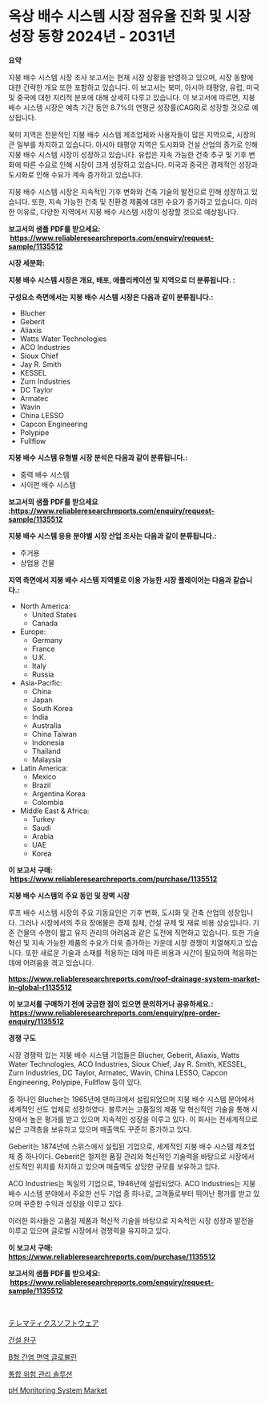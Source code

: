 <p><h1>옥상 배수 시스템 시장 점유율 진화 및 시장 성장 동향 2024년 - 2031년</h1></p><p><strong>요약</strong></p>
<p><p>지붕 배수 시스템 시장 조사 보고서는 현재 시장 상황을 반영하고 있으며, 시장 동향에 대한 간략한 개요 또한 포함하고 있습니다. 이 보고서는 북미, 아시아 태평양, 유럽, 미국 및 중국에 대한 지리적 분포에 대해 상세히 다루고 있습니다. 이 보고서에 따르면, 지붕 배수 시스템 시장은 예측 기간 동안 8.7%의 연평균 성장률(CAGR)로 성장할 것으로 예상됩니다.</p><p>북미 지역은 전문적인 지붕 배수 시스템 제조업체와 사용자들이 많은 지역으로, 시장의 큰 일부를 차지하고 있습니다. 아시아 태평양 지역은 도시화와 건설 산업의 증가로 인해 지붕 배수 시스템 시장이 성장하고 있습니다. 유럽은 지속 가능한 건축 추구 및 기후 변화에 따른 수요로 인해 시장이 크게 성장하고 있습니다. 미국과 중국은 경제적인 성장과 도시화로 인해 수요가 계속 증가하고 있습니다.</p><p>지붕 배수 시스템 시장은 지속적인 기후 변화와 건축 기술의 발전으로 인해 성장하고 있습니다. 또한, 지속 가능한 건축 및 친환경 제품에 대한 수요가 증가하고 있습니다. 이러한 이유로, 다양한 지역에서 지붕 배수 시스템 시장이 성장할 것으로 예상됩니다.</p></p>
<p><strong>보고서의 샘플 PDF를 받으세요: &nbsp;<a href="https://www.reliableresearchreports.com/enquiry/request-sample/1135512">https://www.reliableresearchreports.com/enquiry/request-sample/1135512</a></strong></p>
<p><strong>시장 세분화:</strong></p>
<p><strong> 지붕 배수 시스템 시장은 개요, 배포, 애플리케이션 및 지역으로 더 분류됩니다. :</strong></p>
<p><strong>구성요소 측면에서는 지붕 배수 시스템 시장은 다음과 같이 분류됩니다.:</strong></p>
<p><ul><li>Blucher</li><li>Geberit</li><li>Aliaxis</li><li>Watts Water Technologies</li><li>ACO Industries</li><li>Sioux Chief</li><li>Jay R. Smith</li><li>KESSEL</li><li>Zurn Industries</li><li>DC Taylor</li><li>Armatec</li><li>Wavin</li><li>China LESSO</li><li>Capcon Engineering</li><li>Polypipe</li><li>Fullflow</li></ul></p>
<p><strong> 지붕 배수 시스템 유형별 시장 분석은 다음과 같이 분류됩니다.:</strong></p>
<p><ul><li>중력 배수 시스템</li><li>사이펀 배수 시스템</li></ul></p>
<p><strong>보고서의 샘플 PDF를 받으세요 :<a href="https://www.reliableresearchreports.com/enquiry/request-sample/1135512">https://www.reliableresearchreports.com/enquiry/request-sample/1135512</a></strong></p>
<p><strong> 지붕 배수 시스템 응용 분야별 시장 산업 조사는 다음과 같이 분류됩니다.:</strong></p>
<p><ul><li>주거용</li><li>상업용 건물</li></ul></p>
<p><strong>지역 측면에서 지붕 배수 시스템 지역별로 이용 가능한 시장 플레이어는 다음과 같습니다.:</strong></p>
<p><ul>
    <li>
        North America:
        <ul>
            <li>United States</li>
            <li>Canada</li>
        </ul>
    </li>
    <li>
        Europe:
        <ul>
            <li>Germany</li>
            <li>France</li>
            <li>U.K.</li>
            <li>Italy</li>
            <li>Russia</li>
        </ul>
    </li>
    <li>
        Asia-Pacific:
        <ul>
            <li>China</li>
            <li>Japan</li>
            <li>South Korea</li>
            <li>India</li>
            <li>Australia</li>
            <li>China Taiwan</li>
            <li>Indonesia</li>
            <li>Thailand</li>
            <li>Malaysia</li>
        </ul>
    </li>
    <li>
        Latin America:
        <ul>
            <li>Mexico</li>
            <li>Brazil</li>
            <li>Argentina Korea</li>
            <li>Colombia</li>
        </ul>
    </li>
    <li>
        Middle East & Africa:
        <ul>
            <li>Turkey</li>
            <li>Saudi</li>
            <li>Arabia</li>
            <li>UAE</li>
            <li>Korea</li>
        </ul>
    </li>
    </ul></p>
<p><strong>이 보고서 구매: &nbsp;<a href="https://www.reliableresearchreports.com/purchase/1135512">https://www.reliableresearchreports.com/purchase/1135512</a></strong></p>
<p><strong>지붕 배수 시스템의 주요 동인 및 장벽 시장</strong></p>
<p><p>루프 배수 시스템 시장의 주요 기동요인은 기후 변화, 도시화 및 건축 산업의 성장입니다. 그러나 시장에서의 주요 장애물은 경제 침체, 건설 규제 및 재료 비용 상승입니다. 기존 건물의 수명이 짧고 유지 관리의 어려움과 같은 도전에 직면하고 있습니다. 또한 기술 혁신 및 지속 가능한 제품의 수요가 더욱 증가하는 가운데 시장 경쟁이 치열해지고 있습니다. 또한 새로운 기술과 소재를 적용하는 데에 따른 비용과 시간이 필요하여 적응하는 데에 어려움을 겪고 있습니다.</p></p>
<p><strong><a href="https://www.reliableresearchreports.com/roof-drainage-system-market-in-global-r1135512">https://www.reliableresearchreports.com/roof-drainage-system-market-in-global-r1135512</a></strong></p>
<p><strong>이 보고서를 구매하기 전에 궁금한 점이 있으면 문의하거나 공유하세요.: &nbsp;<a href="https://www.reliableresearchreports.com/enquiry/pre-order-enquiry/1135512">https://www.reliableresearchreports.com/enquiry/pre-order-enquiry/1135512</a></strong></p>
<p><strong>경쟁 구도</strong></p>
<p><p>시장 경쟁력 있는 지붕 배수 시스템 기업들은 Blucher, Geberit, Aliaxis, Watts Water Technologies, ACO Industries, Sioux Chief, Jay R. Smith, KESSEL, Zurn Industries, DC Taylor, Armatec, Wavin, China LESSO, Capcon Engineering, Polypipe, Fullflow 등이 있다.</p><p>중 하나인 Blucher는 1965년에 덴마크에서 설립되었으며 지붕 배수 시스템 분야에서 세계적인 선도 업체로 성장하였다. 블루커는 고품질의 제품 및 혁신적인 기술을 통해 시장에서 높은 평가를 받고 있으며 지속적인 성장을 이루고 있다. 이 회사는 전세계적으로 넓은 고객층을 보유하고 있으며 매출액도 꾸준히 증가하고 있다.</p><p>Geberit는 1874년에 스위스에서 설립된 기업으로, 세계적인 지붕 배수 시스템 제조업체 중 하나이다. Geberit은 철저한 품질 관리와 혁신적인 기술력을 바탕으로 시장에서 선도적인 위치를 차지하고 있으며 매출액도 상당한 규모를 보유하고 있다.</p><p>ACO Industries는 독일의 기업으로, 1946년에 설립되었다. ACO Industries는 지붕 배수 시스템 분야에서 주요한 선두 기업 중 하나로, 고객들로부터 뛰어난 평가를 받고 있으며 꾸준한 수익과 성장을 이루고 있다.</p><p>이러한 회사들은 고품질 제품과 혁신적 기술을 바탕으로 지속적인 시장 성장과 발전을 이루고 있으며 글로벌 시장에서 경쟁력을 유지하고 있다.</p></p>
<p><strong>이 보고서 구매: &nbsp; <a href="https://www.reliableresearchreports.com/purchase/1135512">https://www.reliableresearchreports.com/purchase/1135512</a></strong></p>
<p><strong>보고서의 샘플 PDF를 받으세요: &nbsp;<a href="https://www.reliableresearchreports.com/enquiry/request-sample/1135512">https://www.reliableresearchreports.com/enquiry/request-sample/1135512</a></strong><strong></strong></p>
<p>&nbsp;</p>
<p><p><a href="https://medium.com/@magalirtiz2005/%E3%83%86%E3%83%AC%E3%83%9E%E3%83%86%E3%82%A3%E3%82%AF%E3%82%B9%E3%82%BD%E3%83%95%E3%83%88%E3%82%A6%E3%82%A7%E3%82%A2%E5%B8%82%E5%A0%B4%E3%81%AE%E8%A6%8F%E6%A8%A1%E3%81%A8%E5%B8%82%E5%A0%B4%E5%8B%95%E5%90%91-%E5%AE%8C%E5%85%A8%E3%81%AA%E7%94%A3%E6%A5%AD%E6%A6%82%E8%A6%81-2024%E5%B9%B4%E3%81%8B%E3%82%892031%E5%B9%B4-f555f9fd43b2">テレマティクスソフトウェア</a></p><p><a href="https://medium.com/@dudleyferry/%EA%B1%B4%EC%84%A4-%EC%9E%A5%EB%82%9C%EA%B0%90-%EC%8B%9C%EC%9E%A5-%EC%8B%9C%EC%9E%A5-%EC%A0%90%EC%9C%A0%EC%9C%A8-%EC%8B%9C%EC%9E%A5-%ED%8A%B8%EB%A0%8C%EB%93%9C-%EB%B0%8F-%EB%AF%B8%EB%9E%98-%EC%84%B1%EC%9E%A5-%ED%83%90%EC%83%89-5d7b7e5f05d2">건설 완구</a></p><p><a href="https://github.com/vsckjg50460/Market-Research-Report-List-1/blob/main/129894026724.md">B형 간염 면역 글로불린</a></p><p><a href="https://medium.com/@santiagoiza565682023/%ED%86%B5%ED%95%A9%EB%90%9C-%EC%9C%84%ED%97%98-%EA%B4%80%EB%A6%AC-%EC%86%94%EB%A3%A8%EC%85%98-%EC%8B%9C%EC%9E%A5-%EC%9C%A0%ED%98%95-%EC%9D%91%EC%9A%A9-%EB%B0%8F-%EC%A7%80%EB%A6%AC%EC%97%90-%EB%8C%80%ED%95%9C-%ED%8F%AC%EA%B4%84%EC%A0%81-%ED%8F%89%EA%B0%80-3165c6f825fa">통합 위험 관리 솔루션</a></p><p><a href="https://github.com/abdelrhmankishk22/Market-Research-Report-List-4/blob/main/ph-monitoring-system-market.md">pH Monitoring System Market</a></p></p>